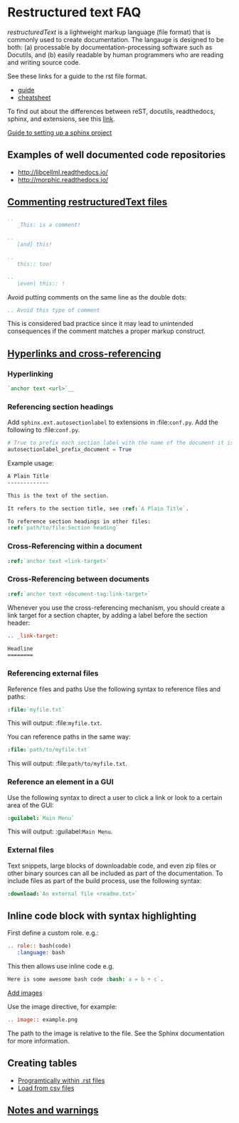 # Restructured text FAQ

*restructuredText* is a lightweight markup language (file format) that is
commonly used to create documentation. The langauge is designed to be both:
(a) processable by documentation-processing software such as Docutils, and
(b) easily readable by human programmers who are reading and writing source
code.

See these links for a guide to the rst file format.

- [guide](http://rest-sphinx-memo.readthedocs.io/en/latest/ReST.html)
- [cheatsheet](https://docs.typo3.org/m/typo3/docs-how-to-document/master/en-us/WritingReST/CheatSheet.html)

To find out about the differences between reST, docutils, readthedocs,
sphinx, and extensions, see this [link](http://www.git-pull.com/code_explorer/rst-docutils-sphinx-readthedocs.html#rest-docutils-sphinx-readthedocs).

[Guide to setting up a sphinx project](https://docs.readthedocs.io/en/stable/intro/getting-started-with-sphinx.html)

## Examples of well documented code repositories

- http://libcellml.readthedocs.io/
- http://morphic.readthedocs.io/

## [Commenting restructuredText files](https://stackoverflow.com/questions/4783814/how-to-comment-a-string-in-restructured-text)
```rest
..
   _This: is a comment!

..
   [and] this!

..
   this:: too!

..
   |even| this:: !
```
Avoid putting comments on the same line as the double dots:
```rest
.. Avoid this type of comment
```
This is considered bad practice since it may lead to unintended consequences if the comment matches a proper markup construct.

## [Hyperlinks and cross-referencing](https://docs.typo3.org/m/typo3/docs-how-to-document/master/en-us/WritingReST/Hyperlinks.html)

### Hyperlinking
```rest
`anchor text <url>`__
```
### Referencing section headings
Add `sphinx.ext.autosectionlabel` to extensions in :file:`conf.py`.
Add the following to :file:`conf.py`.
```python
# True to prefix each section label with the name of the document it is in, followed by a colon. For example, index:Introduction for a section called Introduction that appears in document index.rst. Useful for avoiding ambiguity when the same section heading appears in different documents.
autosectionlabel_prefix_document = True
```
Example usage:
```rest
A Plain Title
-------------

This is the text of the section.

It refers to the section title, see :ref:`A Plain Title`.

To reference section headings in other files:
:ref:`path/to/file:Section heading`


```

### Cross-Referencing within a document
```rest
:ref:`anchor text <link-target>`
```
### Cross-Referencing between documents
```rest
:ref:`anchor text <document-tag:link-target>`
```
Whenever you use the cross-referencing mechanism, you should create a link target for a section chapter, by adding a label before the section header:
```rest
.. _link-target:

Headline
========
```
### Referencing external files
Reference files and paths
Use the following syntax to reference files and paths:
```rest
:file:`myfile.txt`
```
This will output: :file:`myfile.txt`.

You can reference paths in the same way:
```rest
:file:`path/to/myfile.txt`
```
This will output: :file:`path/to/myfile.txt`.

### Reference an element in a GUI
Use the following syntax to direct a user to click a link or look to a certain area of the GUI:
```rest
:guilabel:`Main Menu`
```
This will output: :guilabel:`Main Menu`.

### External files
Text snippets, large blocks of downloadable code, and even zip files or other binary sources can all be included as part of the documentation. To include files as part of the build process, use the following syntax:
```rest
:download:`An external file <readme.txt>`
```

## Inline code block with syntax highlighting
First define a custom role. e.g.:

```rest
.. role:: bash(code)
   :language: bash
```

This then allows use inline code e.g.

```rest
Here is some awesome bash code :bash:`a = b + c`.
```

[Add images](http://sphinx-doc.org/rest.html?highlight=image#images)

Use the image directive, for example:

```rest
.. image:: example.png
```

The path to the image is relative to the file. See the Sphinx documentation for more information.

## Creating tables

- [Programtically within .rst files](https://sublime-and-sphinx-guide.readthedocs.io/en/latest/tables.html)
- [Load from csv files](https://tables-with-sphinx.readthedocs.io/en/latest/csv-table.html)

## [Notes and warnings](http://udig.refractions.net/files/docs/latest/user/docguide/sphinxSyntax.html#notes-and-warnings)
